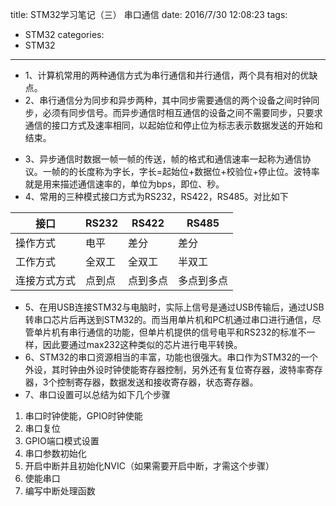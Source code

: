 title: STM32学习笔记（三） 串口通信
date: 2016/7/30 12:08:23
tags:
- STM32
categories:
- STM32
---

- 1、计算机常用的两种通信方式为串行通信和并行通信，两个具有相对的优缺点。
- 2、串行通信分为同步和异步两种，其中同步需要通信的两个设备之间时钟同步，必须有同步信号。而异步通信时相互通信的设备之间不需要同步，只要求通信的接口方式及速率相同，以起始位和停止位为标志表示数据发送的开始和结束。

<!-- more -->

- 3、异步通信时数据一帧一帧的传送，帧的格式和通信速率一起称为通信协议。一帧的的长度称为字长，字长=起始位+数据位+校验位+停止位。波特率就是用来描述通信速率的，单位为bps，即位、秒。
- 4、常用的三种模式接口方式为RS232，RS422，RS485。对比如下

接口| RS232 | RS422 |RS485
---|---|---|---
操作方式|电平 | 差分 | 差分
工作方式|全双工  | 全双工 | 半双工
连接方式方式|点到点 | 点到多点 | 多点到多点

- 5、在用USB连接STM32与电脑时，实际上信号是通过USB传输后，通过USB转串口芯片后再送到STM32的。而当用单片机和PC机通过串口进行通信，尽管单片机有串行通信的功能，但单片机提供的信号电平和RS232的标准不一样，因此要通过max232这种类似的芯片进行电平转换。
- 6、STM32的串口资源相当的丰富，功能也很强大。串口作为STM32的一个外设，其时钟由外设时钟使能寄存器控制，另外还有复位寄存器，波特率寄存器，3个控制寄存器，数据发送和接收寄存器，状态寄存器。
- 7、串口设置可以总结为如下几个步骤
1. 串口时钟使能，GPIO时钟使能
2. 串口复位
3. GPIO端口模式设置
4. 串口参数初始化
5. 开启中断并且初始化NVIC（如果需要开启中断，才需这个步骤）
6. 使能串口
7. 编写中断处理函数
